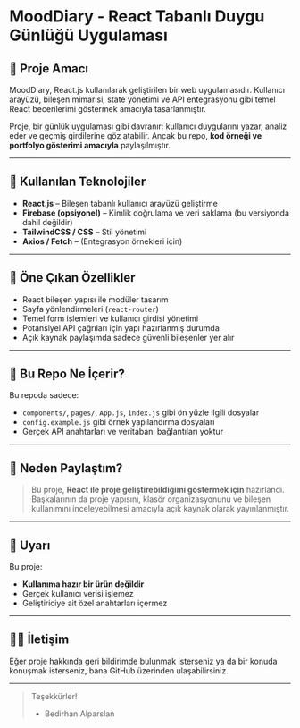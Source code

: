 # MoodDiary - React Tabanlı Duygu Günlüğü Uygulaması

## 🎯 Proje Amacı

MoodDiary, React.js kullanılarak geliştirilen bir web uygulamasıdır. Kullanıcı arayüzü, bileşen mimarisi, state yönetimi ve API entegrasyonu gibi temel React becerilerimi göstermek amacıyla tasarlanmıştır.

Proje, bir günlük uygulaması gibi davranır: kullanıcı duygularını yazar, analiz eder ve geçmiş girdilerine göz atabilir. Ancak bu repo, **kod örneği ve portfolyo gösterimi amacıyla** paylaşılmıştır.

---

## 🧩 Kullanılan Teknolojiler

- **React.js** – Bileşen tabanlı kullanıcı arayüzü geliştirme
- **Firebase (opsiyonel)** – Kimlik doğrulama ve veri saklama (bu versiyonda dahil değildir)
- **TailwindCSS / CSS** – Stil yönetimi
- **Axios / Fetch** – (Entegrasyon örnekleri için)

---

## 🧠 Öne Çıkan Özellikler

- React bileşen yapısı ile modüler tasarım
- Sayfa yönlendirmeleri (`react-router`)
- Temel form işlemleri ve kullanıcı girdisi yönetimi
- Potansiyel API çağrıları için yapı hazırlanmış durumda
- Açık kaynak paylaşımda sadece güvenli bileşenler yer alır

---

## 📁 Bu Repo Ne İçerir?

Bu repoda sadece:

- `components/`, `pages/`, `App.js`, `index.js` gibi ön yüzle ilgili dosyalar
- `config.example.js` gibi örnek yapılandırma dosyaları
- Gerçek API anahtarları ve veritabanı bağlantıları yoktur

---

## 📌 Neden Paylaştım?

> Bu proje, **React ile proje geliştirebildiğimi göstermek için** hazırlandı.  
> Başkalarının da proje yapısını, klasör organizasyonunu ve bileşen kullanımını inceleyebilmesi amacıyla açık kaynak olarak yayınlanmıştır.

---




## 🛑 Uyarı

Bu proje:
- **Kullanıma hazır bir ürün değildir**
- Gerçek kullanıcı verisi işlemez
- Geliştiriciye ait özel anahtarları içermez

---

## 🙋‍♂️ İletişim

Eğer proje hakkında geri bildirimde bulunmak isterseniz ya da bir konuda konuşmak isterseniz, bana GitHub üzerinden ulaşabilirsiniz.

---

> Teşekkürler!  
> - Bedirhan Alparslan

